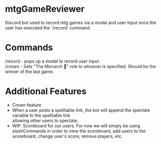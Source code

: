 # mtgGameReviewer
Discord bot used to record mtg games via a modal and user input once the user has executed the '/record' command.

# Commands
/record - pops up a modal to record user input.<br />
/crown - Sets "The Monarch 👑" role to whoever is specified. Should be the winner of the last game.

# Additional Features
* Crown feature<br />
* When a user posts a spelltable link, the bot will append the spectate variable to the spelltable link <br />
allowing other users to spectate.
* WIP: Scoreboard for our users. For now we will simply be using slashCommands in order to view the scoreboard, add users to the scoreboard, change user's score, remove players, etc.<br />